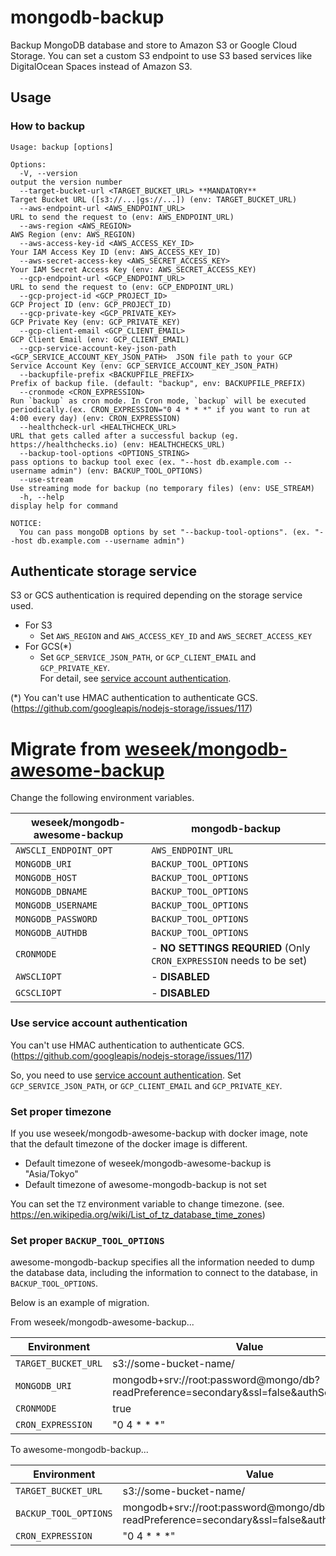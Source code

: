 # mongodb-backup

Backup MongoDB database and store to Amazon S3 or Google Cloud Storage. You can set a custom S3 endpoint to use S3 based services like DigitalOcean Spaces instead of Amazon S3.

## Usage

### How to backup

```
Usage: backup [options]

Options:
  -V, --version                                                            output the version number
  --target-bucket-url <TARGET_BUCKET_URL> **MANDATORY**                    Target Bucket URL ([s3://...|gs://...]) (env: TARGET_BUCKET_URL)
  --aws-endpoint-url <AWS_ENDPOINT_URL>                                    URL to send the request to (env: AWS_ENDPOINT_URL)
  --aws-region <AWS_REGION>                                                AWS Region (env: AWS_REGION)
  --aws-access-key-id <AWS_ACCESS_KEY_ID>                                  Your IAM Access Key ID (env: AWS_ACCESS_KEY_ID)
  --aws-secret-access-key <AWS_SECRET_ACCESS_KEY>                          Your IAM Secret Access Key (env: AWS_SECRET_ACCESS_KEY)
  --gcp-endpoint-url <GCP_ENDPOINT_URL>                                    URL to send the request to (env: GCP_ENDPOINT_URL)
  --gcp-project-id <GCP_PROJECT_ID>                                        GCP Project ID (env: GCP_PROJECT_ID)
  --gcp-private-key <GCP_PRIVATE_KEY>                                      GCP Private Key (env: GCP_PRIVATE_KEY)
  --gcp-client-email <GCP_CLIENT_EMAIL>                                    GCP Client Email (env: GCP_CLIENT_EMAIL)
  --gcp-service-account-key-json-path <GCP_SERVICE_ACCOUNT_KEY_JSON_PATH>  JSON file path to your GCP Service Account Key (env: GCP_SERVICE_ACCOUNT_KEY_JSON_PATH)
  --backupfile-prefix <BACKUPFILE_PREFIX>                                  Prefix of backup file. (default: "backup", env: BACKUPFILE_PREFIX)
  --cronmode <CRON_EXPRESSION>                                             Run `backup` as cron mode. In Cron mode, `backup` will be executed periodically.(ex. CRON_EXPRESSION="0 4 * * *" if you want to run at 4:00 every day) (env: CRON_EXPRESSION)
  --healthcheck-url <HEALTHCHECK_URL>                                      URL that gets called after a successful backup (eg. https://healthchecks.io) (env: HEALTHCHECKS_URL)
  --backup-tool-options <OPTIONS_STRING>                                   pass options to backup tool exec (ex. "--host db.example.com --username admin") (env: BACKUP_TOOL_OPTIONS)
  --use-stream                                                             Use streaming mode for backup (no temporary files) (env: USE_STREAM)
  -h, --help                                                               display help for command

NOTICE:
  You can pass mongoDB options by set "--backup-tool-options". (ex. "--host db.example.com --username admin")
```

## Authenticate storage service

S3 or GCS authentication is required depending on the storage service used.

- For S3
  - Set `AWS_REGION` and `AWS_ACCESS_KEY_ID` and `AWS_SECRET_ACCESS_KEY`
- For GCS(*)
  - Set `GCP_SERVICE_JSON_PATH`, or `GCP_CLIENT_EMAIL` and `GCP_PRIVATE_KEY`.  
    For detail, see [service account authentication](https://cloud.google.com/docs/authentication/production).

(*) You can't use HMAC authentication to authenticate GCS. (https://github.com/googleapis/nodejs-storage/issues/117)

# Migrate from [weseek/mongodb-awesome-backup](https://github.com/weseek/mongodb-awesome-backup)

Change the following environment variables.

| weseek/mongodb-awesome-backup | mongodb-backup |
| ----------------------------- | -------------- |
| `AWSCLI_ENDPOINT_OPT` | `AWS_ENDPOINT_URL` |
| `MONGODB_URI` | `BACKUP_TOOL_OPTIONS` |
| `MONGODB_HOST` | `BACKUP_TOOL_OPTIONS` |
| `MONGODB_DBNAME` | `BACKUP_TOOL_OPTIONS` |
| `MONGODB_USERNAME` | `BACKUP_TOOL_OPTIONS` |
| `MONGODB_PASSWORD` | `BACKUP_TOOL_OPTIONS` |
| `MONGODB_AUTHDB` | `BACKUP_TOOL_OPTIONS` |
| `CRONMODE` | - **NO SETTINGS REQURIED** (Only `CRON_EXPRESSION` needs to be set) |
| `AWSCLIOPT` | - **DISABLED** |
| `GCSCLIOPT` | - **DISABLED** |

### Use service account authentication

You can't use HMAC authentication to authenticate GCS. (https://github.com/googleapis/nodejs-storage/issues/117)

So, you need to use [service account authentication](https://cloud.google.com/docs/authentication/production).
Set `GCP_SERVICE_JSON_PATH`, or `GCP_CLIENT_EMAIL` and `GCP_PRIVATE_KEY`.

### Set proper timezone

If you use weseek/mongodb-awesome-backup with docker image, note that the default timezone of the docker image is different.

- Default timezone of weseek/mongodb-awesome-backup is "Asia/Tokyo"
- Default timezone of awesome-mongodb-backup is not set

You can set the `TZ` environment variable to change timezone. (see. https://en.wikipedia.org/wiki/List_of_tz_database_time_zones)

### Set proper `BACKUP_TOOL_OPTIONS`

awesome-mongodb-backup specifies all the information needed to dump the database data,
including the information to connect to the database, in `BACKUP_TOOL_OPTIONS`.

Below is an example of migration.

From weseek/mongodb-awesome-backup...

| Environment | Value |
| ----------------------------- | --- |
| `TARGET_BUCKET_URL` | s3://some-bucket-name/ |
| `MONGODB_URI` | mongodb+srv://root:password@mongo/db?readPreference=secondary&ssl=false&authSource=admin |
| `CRONMODE` | true |
| `CRON_EXPRESSION` | "0 4 * * *" |

To awesome-mongodb-backup...

| Environment | Value |
| ----------------------------- | --- |
| `TARGET_BUCKET_URL` | s3://some-bucket-name/ |
| `BACKUP_TOOL_OPTIONS` | mongodb+srv://root:password@mongo/db?readPreference=secondary&ssl=false&authSource=admin |
| `CRON_EXPRESSION` | "0 4 * * *" |
